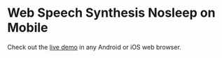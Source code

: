 # Web Speech Synthesis Nosleep on Mobile
Check out the [live demo](https://angelyaaaaa.github.io/WebSpeech_Nosleep_mobile/example) in any Android or iOS web browser.
